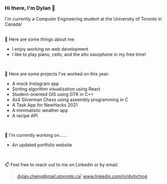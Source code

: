 ### Hi there, I'm Dylan 👋

I'm currently a Computer Engineering student at the University of Toronto in Canada!
<br>
<br>

💬 Here are some things about me:
- I enjoy working on web development
- I like to play piano, cello, and the alto saxophone in my free time!
<br>

🔭 Here are some projects I've worked on this year: <br>
- A mock Instagram app
- Sorting algorithm visualization using React
- Student-oriented GIS using GTK in C++
- 4x4 Silverman Chess using assembly programming in C
- A Task App for NewHacks 2021
- A minimalistic weather app
- A recipe API
<br>

🌱 I'm currently working on......
- An updated portfolio website
<br>

📫 Feel free to reach out to me on Linkedin or by email: 
> dylan.cheng@mail.utoronto.ca| www.linkedin.com/in/dylnchng

<!--
**dylncheng/dylncheng** is a ✨ _special_ ✨ repository because its `README.md` (this file) appears on your GitHub profile.

Here are some ideas to get you started:

- 🔭 I’m currently working on ...
- 🌱 I’m currently learning ...
- 👯 I’m looking to collaborate on ...
- 🤔 I’m looking for help with ...
- 💬 Ask me about ...
- 📫 How to reach me: ...
- 😄 Pronouns: ...
- ⚡ Fun fact: ...
-->
